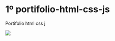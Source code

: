 # 1º portifolio-html-css-js
Portifolio html css j
<p></p>
<div>
<img src="https://vidigaljr.github.io/portifolio-html-css-js/assets/img/ivan-foto.jpg">
  </div>
